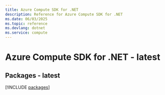 ```yaml
---
title: Azure Compute SDK for .NET
description: Reference for Azure Compute SDK for .NET
ms.date: 06/03/2025
ms.topic: reference
ms.devlang: dotnet
ms.service: compute
---
```

# Azure Compute SDK for .NET - latest
## Packages - latest
[!INCLUDE [packages](compute-index.md)]